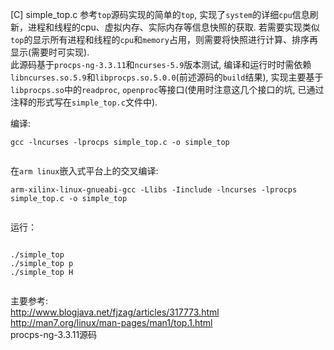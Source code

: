 [C] simple_top.c
  参考`top`源码实现的简单的`top`, 实现了`system`的详细`cpu`信息刷新，进程和线程的cpu、虚拟内存、实际内存等信息快照的获取. 若需要实现类似`top`的显示所有进程和线程的`cpu`和`memory`占用，则需要将快照进行计算、排序再显示(需要时可实现).  
  此源码基于`procps-ng-3.3.11`和`ncurses-5.9`版本测试, 编译和运行时时需依赖`libncurses.so.5.9`和`libprocps.so.5.0.0`(前述源码的`build`结果), 实现主要基于`libprocps.so`中的`readproc`, `openproc`等接口(使用时注意这几个接口的坑, 已通过注释的形式写在`simple_top.c`文件中).

  编译:
  <pre><code>gcc -lncurses -lprocps simple_top.c -o simple_top
  </code></pre>

  在`arm linux`嵌入式平台上的交叉编译:
  <pre><code>arm-xilinx-linux-gnueabi-gcc -Llibs -Iinclude -lncurses -lprocps simple_top.c -o simple_top
  </code></pre>

  运行：
  <pre><code>
./simple_top
./simple_top p
./simple_top H
  </code></pre>

  主要参考:  
  http://www.blogjava.net/fjzag/articles/317773.html  
  http://man7.org/linux/man-pages/man1/top.1.html  
  procps-ng-3.3.11源码
